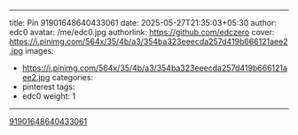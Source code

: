 
---
title: Pin 91901648640433061
date: 2025-05-27T21:35:03+05:30
author: edc0
avatar: /me/edc0.jpg
authorlink: https://github.com/edczero
cover: https://i.pinimg.com/564x/35/4b/a3/354ba323eeecda257d419b666121aee2.jpg
images:
   - https://i.pinimg.com/564x/35/4b/a3/354ba323eeecda257d419b666121aee2.jpg
categories:
  - pinterest
tags:
  - edc0
weight: 1
---

<!--more-->

[91901648640433061](https://in.pinterest.com/pin/91901648640433061/)

	